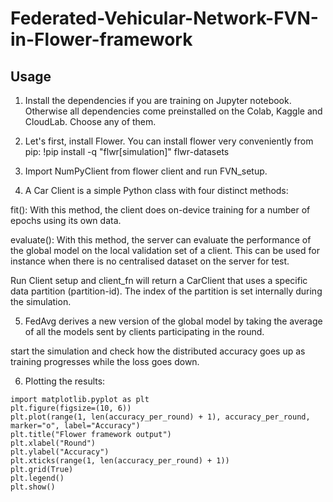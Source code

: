 # Federated-Vehicular-Network-FVN-in-Flower-framework

## Usage
1. Install the dependencies if you are training on Jupyter notebook. Otherwise all dependencies come preinstalled on the Colab, Kaggle and CloudLab. Choose any of them.

2. Let's first, install Flower. You can install flower very conveniently from pip:
!pip install -q "flwr[simulation]" flwr-datasets

3. Import NumPyClient from flower client and run FVN_setup.

4. A Car Client is a simple Python class with four distinct methods:

fit(): With this method, the client does on-device training for a number of epochs using its own data. 

evaluate(): With this method, the server can evaluate the performance of the global model on the local validation set of a client. This can be used for instance when there is no centralised dataset on the server for test. 

Run Client setup and client_fn will return a CarClient that uses a specific data partition (partition-id). The index of the partition is set internally during the simulation.

5. FedAvg derives a new version of the global model by taking the average of all the models sent by clients participating in the round.  

start the simulation and check how the distributed accuracy goes up as training progresses while the loss goes down.

6. Plotting the results:
```
import matplotlib.pyplot as plt
plt.figure(figsize=(10, 6))
plt.plot(range(1, len(accuracy_per_round) + 1), accuracy_per_round, marker="o", label="Accuracy")
plt.title("Flower framework output")
plt.xlabel("Round")
plt.ylabel("Accuracy")
plt.xticks(range(1, len(accuracy_per_round) + 1))
plt.grid(True)
plt.legend()
plt.show()
```
